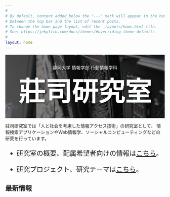 ```yaml
---
#
# By default, content added below the "---" mark will appear in the home page
# between the top bar and the list of recent posts.
# To change the home page layout, edit the _layouts/home.html file.
# See: https://jekyllrb.com/docs/themes/#overriding-theme-defaults
#
layout: home
---
```


<style>
div.title{
font-size:600%;
font-weight:bolder;
}

div.subsitle{
font-size:400%;
font-weight:bold;
}

span.caution{
color:red;
font-weight:bold;
}

div.navigation{
    font-size:150%;
}

.carousel {
  position: relative; /* 子要素を絶対配置するために必要 */
  width: 100%;
  height: 20%;
  display: flex;
  overflow: hidden;
  margin: 0 auto;
}

/* テキストオーバーレイ */
.text-overlay {
  position: absolute; /* ラッパー内で固定配置 */
  top: 0;
  left: 0;
  width: 100%;
  height: 100%;
  display: flex;
  flex-direction: column; /* テキストを縦方向に並べる */
  justify-content: center; /* 垂直方向の中央揃え */
  align-items: center; /* 水平方向の中央揃え */
  z-index: 2; /* カルーセルの上に配置 */
  pointer-events: none; /* ユーザー操作を無効化 */
  white-space: pre-wrap; /* 改行と複数スペースを許可 */
  text-align: center; /* 中央揃え（オプション） */
  color: white; /* 文字色 */
  text-shadow: 2px 2px 4px rgba(0, 0, 0, 0.7); /* ドロップシャドウ */
}


/* カルーセル内の画像 */
.carousel img {
  margin: 0;
  padding: 0;
  display: block; /* imgタグの改行のすき間を消すため */
}
/* スクロールアニメーションのキーフレーム */
@keyframes scroll {
  /* 初期位置は1個目の画像が左端 */
  0% { margin-left: 0; }      
  /* 1個分左の位置に進めて2個目の画像を左端にする */
  20% { margin-left: -100%; }
  /* 少しの間上と同じ位置 */  
  25% { margin-left: -100%; }
  /* 2個分左の位置に進めて3個目の画像を左端にする */
  45% { margin-left: -200%; }
  /* 少しの間上と同じ位置 */  
  50% { margin-left: -200%; }
  /* 以降は上と同様に繰り返し */
  70% { margin-left: -300%; }
  75% { margin-left: -300%; }
  95% { margin-left: -400%; }
  100% { margin-left: -400%; }
}
/* カルーセルの子要素にスクロールアニメーションを設定 */
.carousel > :first-child {
  animation-name: scroll;    /* キーフレーム名 */
  animation-duration: 20s;  /* 再生時間全体は20秒 */
  animation-delay: 0s;      /* 読込直後から遅延無しで開始 */
  animation-iteration-count: infinite;  /* 無限に繰り返す */
}

.carousel img {
  margin: 0;
  padding: 0;
  display: block; /* imgタグの改行のすき間を消すため */
  filter: brightness(50%); /* 明るさを50%に調整 */
}

</style>

<!-- カルーセルの外枠 -->
<div class="carousel">
  <img src="./assets/img/index/top1.jpg">
  <img src="./assets/img/index/top2.jpg">
  <img src="./assets/img/index/top4.jpg">
  <img src="./assets/img/index/top5.jpg">  
  <img src="./assets/img/index/top1.jpg">
  <div class="text-overlay">
    <div class="sustitle">静岡大学 情報学部 行動情報学科</div>
    <div class="title">莊司研究室</div>
  </div>
</div>

莊司研究室では「人と社会を考慮した情報アクセス技術」の研究室として、
情報検索アプリケーションやWeb情報学、ソーシャルコンピューティングなどの研究を行っています。

<div class="navigation">

- 研究室の概要、配属希望者向けの情報は[こちら](./about)。

- 研究プロジェクト、研究テーマは[こちら](./research)。

</div>


<h2>最新情報</h2>

<!-- ![写真](/assets/img/index/index.jpg "研究室") -->